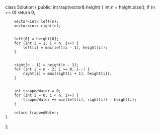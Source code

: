 class Solution {
public:
    int trap(vector<int>& height) {
        int n = height.size();
        if (n == 0) return 0;
        
        vector<int> left(n);
        vector<int> right(n);
        
       
        left[0] = height[0];
        for (int i = 1; i < n; i++) {
            left[i] = max(left[i - 1], height[i]);
        }
        
       
        right[n - 1] = height[n - 1];
        for (int i = n - 2; i >= 0; i--) {
            right[i] = max(right[i + 1], height[i]);
        }
        
       
        int trappedWater = 0;
        for (int i = 0; i < n; i++) {
            trappedWater += min(left[i], right[i]) - height[i];
        }
        
        return trappedWater;
    }
};
